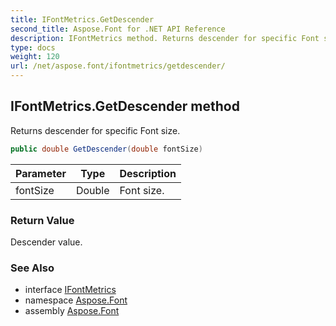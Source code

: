 ```yaml
---
title: IFontMetrics.GetDescender
second_title: Aspose.Font for .NET API Reference
description: IFontMetrics method. Returns descender for specific Font size
type: docs
weight: 120
url: /net/aspose.font/ifontmetrics/getdescender/
---
```

## IFontMetrics.GetDescender method

Returns descender for specific Font size.

```csharp
public double GetDescender(double fontSize)
```

| Parameter | Type | Description |
| --- | --- | --- |
| fontSize | Double | Font size. |

### Return Value

Descender value.

### See Also

* interface [IFontMetrics](../)
* namespace [Aspose.Font](../../../aspose.font/)
* assembly [Aspose.Font](../../../)


